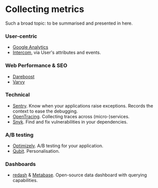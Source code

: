 # Collecting metrics

Such a broad topic: to be summarised and presented in here.

### User-centric

- [Google Analytics](https://analytics.google.com)
- [Intercom](https://intercom.com), via User's attributes and events.

### Web Performance & SEO
- [Dareboost](https://www.dareboost.com)
- [Varvy](https://varvy.com/)

### Technical

- [Sentry](https://sentry.io). Know when your applications raise exceptions. Records the context to ease the debugging.
- [OpenTracing](http://opentracing.io/). Collecting traces across (micro-)services.
- [Snyk](https://snyk.io/). Find and fix vulnerabilities in your dependencies.

### A/B testing

- [Optimizely](https://www.optimizely.com/). A/B testing for your application.
- [Qubit](https://www.qubit.com/). Personalisation.

### Dashboards

- [redash](https://redash.io/) & [Metabase](https://metabase.io). Open-source data dashboard with querying capabilities.
